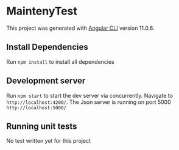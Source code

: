 # MaintenyTest

This project was generated with [Angular CLI](https://github.com/angular/angular-cli) version 11.0.6.

## Install Dependencies
Run `npm install` to install all dependencies

## Development server
Run `npm start` to start the dev server via concurrently. 
Navigate to `http://localhost:4200/`. The Json server is running on port 5000  `http://localhost:5000/`

## Running unit tests
No test written yet for this project
